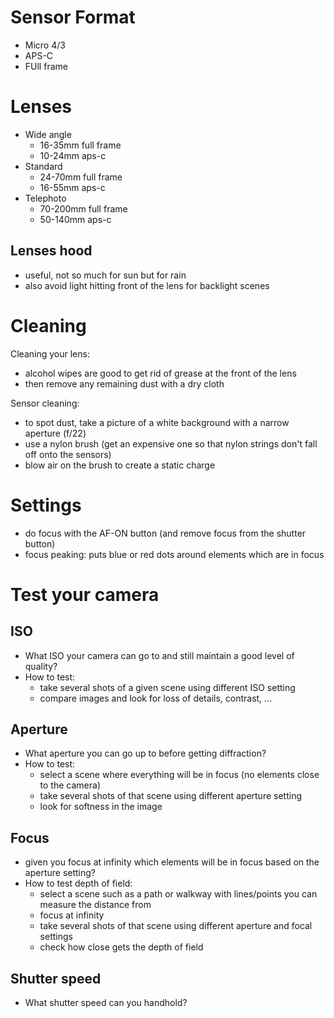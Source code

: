 # Sensor Format
- Micro 4/3
- APS-C
- FUll frame

# Lenses
- Wide angle
  - 16-35mm full frame
  - 10-24mm aps-c
- Standard
  - 24-70mm full frame
  - 16-55mm aps-c
- Telephoto
  - 70-200mm full frame
  - 50-140mm aps-c

## Lenses hood
- useful, not so much for sun but for rain
- also avoid light hitting front of the lens for backlight scenes

# Cleaning
Cleaning your lens:
- alcohol wipes are good to get rid of grease at the front of the lens
- then remove any remaining dust with a dry cloth

Sensor cleaning:
- to spot dust, take a picture of a white background with a narrow aperture (f/22)
- use a nylon brush (get an expensive one so that nylon strings don't fall off onto the sensors)
- blow air on the brush to create a static charge

# Settings
- do focus with the AF-ON button (and remove focus from the shutter button)
- focus peaking: puts blue or red dots around elements which are in focus

# Test your camera
## ISO
- What ISO your camera can go to and still maintain a good level of quality?
- How to test:
  - take several shots of a given scene using different ISO setting
  - compare images and look for loss of details, contrast, ...

## Aperture
- What aperture you can go up to before getting diffraction?
- How to test:
  - select a scene where everything will be in focus (no elements close to the camera)
  - take several shots of that scene using different aperture setting
  - look for softness in the image

## Focus
- given you focus at infinity which elements will be in focus based on the aperture setting?
- How to test depth of field:
  - select a scene such as a path or walkway with lines/points you can measure the distance from
  - focus at infinity
  - take several shots of that scene using different aperture and focal settings
  - check how close gets the depth of field

## Shutter speed
- What shutter speed can you handhold?
